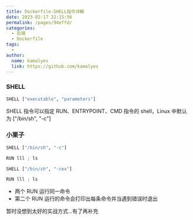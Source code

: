 ```yaml
---
title: Dockerfile-SHELL指令详解
date: 2023-02-17 22:15:56
permalink: /pages/94effd/
categories:
  - 后端
  - Dockerfile
tags:
  - 
author: 
  name: kamalyes
  link: https://github.com/kamalyes
---
```

### SHELL
```python
SHELL ["executable", "parameters"]
```
SHELL 指令可以指定 RUN、ENTRYPOINT、CMD 指令的 shell，Linux 中默认为&nbsp;["/bin/sh", "-c"]&nbsp;

### 小栗子
```python
SHELL ["/bin/sh", "-c"]

RUN lll ; ls

SHELL ["/bin/sh", "-cex"]

RUN lll ; ls
```

- 两个 RUN 运行同一命令
- 第二个 RUN 运行的命令会打印出每条命令并当遇到错误时退出

暂时没想到太好的实战方式...有了再补充
